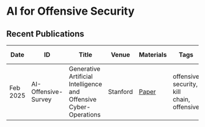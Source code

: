 # AI for Offensive Security

## Recent Publications
| Date | ID | Title | Venue | Materials | Tags | Short Summary | Summary |
| --- | --- | --- | --- | --- | --- | --- | --- |
| Feb 2025 | AI-Offensive-Survey | Generative Artificial Intelligence and Offensive Cyber-Operations | Stanford | [Paper](https://stacks.stanford.edu/file/druid:vw503rm7033/GenAI%20Offensive%20Cyber%20Lit%20Review%20Part%20One.pdf) | offensive security, kill chain, offensive | | |
